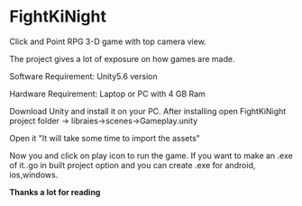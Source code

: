 # FightKiNight
Click and Point RPG 3-D  game with top camera view.


The project gives a lot of exposure on how games are made.

Software Requirement:
Unity5.6 version

Hardware Requirement:
Laptop or PC with  4 GB Ram

Download Unity and install it on your PC.
After installing open FightKiNight project folder -> libraies->scenes->Gameplay.unity

Open it "It will take some time to import the assets"

Now you and click on play icon to run the game.
If you want to make an .exe of it..go in built project option and you can create .exe for android, ios,windows.


**Thanks a lot for reading**
